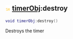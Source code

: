 ## ![shared](../../.gitbook/assets/shared.png) [timerObj](https://iaswiki.rawr.dev/readme/timerobj):destroy

```lua
void timerObj:destroy()
```

Destroys the timer
